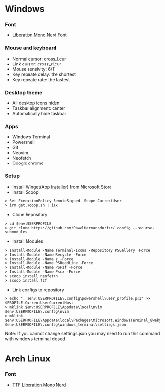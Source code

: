 
# Windows
### Font
- [Liberation Mono Nerd Font]

### Mouse and keyboard
- Normal cursor: cross_l.cur
- Link cursor: cross_rl.cur
- Mouse sensivity: 6/11
- Key repeate delay: the shortest
- Key repeate rate: the fastest

### Desktop theme
 - All desktop icons hiden
 - Taskbar alignment: center
 - Automatically hide taskbar

### Apps
 - Windows Terminal
 - Powershell
 - Git
 - Neovim
 - Neofetch
 - Google chrome

### Setup
 - Install Winget(App Installer) from Microsoft Store
 - Install Scoop
```console
> Set-ExecutionPolicy RemoteSigned -Scope CurrentUser
> irm get.scoop.sh | iex
```
 - Clone Repository
```console
> cd $env:USERPROFILE
> git clone https://github.com/PawelHermansdorfer/.config --recurse-submodules
```
 - Install Modules
```console
> Install-Module -Name Terminal-Icons -Repository PSGallery -Force
> Install-Module -Name Recycle -Force
> Install-Module -Name z -Force
> Install-Module -Name PSReadLine -Force
> Install-Module -Name PSFzf -Force
> Install-Module -Name Pscx -Force
> scoop install neofetch
> scoop install fzf
```
 - Link configs to repository
```console
> echo ". $env:USERPROFILE\.config\powershell\user_profile.ps1" >> $PROFILE.CurrentUserCurrentHost
> mklink $env:USERPROFILE\Appdata\local\nvim $env:USERPROFILE\.config\nvim
> mklink $env:USERPROFILE\Appdata\local\Packages\Microsoft.WindowsTerminal_8wekyb3d8bbwe\LocalState\settings.json $env:USERPROFILE\.config\windows_terminal\settings.json
```
Note: If you cannot change settings.json you may need to run this command with windows terminal closed

# Arch Linux
### Font
 - [TTF Liberation Mono Nerd]

[Liberation Mono Nerd Font]: https://github.com/ryanoasis/nerd-fonts/blob/master/patched-fonts/LiberationMono/complete/Literation%20Mono%20Nerd%20Font%20Complete%20Mono.ttf
[TTF Liberation Mono Nerd]: https://archlinux.org/packages/community/any/ttf-liberation-mono-nerd/
